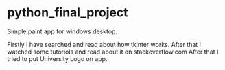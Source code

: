 # python_final_project
Simple paint app for windows desktop.

Firstly I have searched and read about how tkinter works.
After that I watched some tutoriols and read about it on stackoverflow.com
After that I tried to put University Logo on app.
